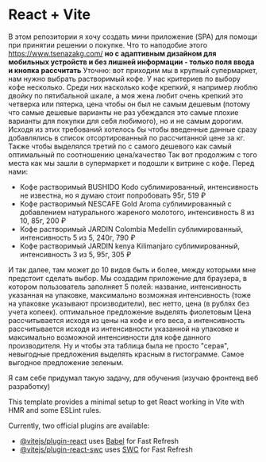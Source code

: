 # React + Vite

В этом репозитории я хочу создать мини приложение (SPA) для помощи при принятии решении о покупке.
Что то наподобие этого https://www.tsenazakg.com/ **но с адаптивным дизайном для мобильных устройств и без лишней информации - только поля ввода и кнопка рассчитать** 
Уточню: вот приходим мы в крупный супермаркет, нам нужно выбрать растворимый кофе. У нас критериев по выбору кофе несколько. Среди них насколько кофе крепкий, я например люблю двойку по пятибальной шкале, а моя жена любит очень крепкий это четверка или пятерка, цена чтобы он был не самым дешевым (потому что самые дешевые варианты не раз убеждался это самые плохие варианты для покупки для себя любимого), но и не самым дорогим. Исходя из этих требований хотелось бы чтобы введенные данные сразу добавлялись в список отсортированный по рассчитанной цене за кг. Также чтобы выделялся третий по с самого дешевого как самый оптимальный по соотношению цена/качество 
Так вот продолжим с того места как мы зашли в супермаркет и подошли к витрине с кофе. Перед нами: 
- Кофе растворимый BUSHIDO Kodo сублимированный, интенсивность не известна, но я думаю стоит попробовать 95г, 519 ₽
- Кофе растворимый NESCAFE Gold Aroma сублимированный с добавлением натурального жареного молотого, интенсивность 8 из 10, 85г, 200 ₽
- Кофе растворимый JARDIN Colombia Medellin сублимированный, интенсивность 5 из 5, 240г, 790 ₽
- Кофе растворимый JARDIN kenya Kilimanjaro сублимированный, интенсивность 3 из 5, 95г, 305 ₽

И так далее, там может до 10 видов быть и более, между которыми мне предстоит сделать выбор.
Мы создадим приложение для браузера, в котором пользователь заполняет 5 полей: название, интенсивность указанная на упаковке, максимально возможная интенсивность (тоже на упаковке указывают производители), вес нетто, цена (в рублях без учета копеек).
оптимальное предложение выделять фиолетовым
Цена рассчитывается исходя из цены на кофе и его веса, а интенсивность рассчитывается исходя из интенсивности указанной на упаковке и максимально возможной интенсивности для кофе данного производителя.
Ну и чтобы эта таблица была не просто "серая", невыгодные предложения выделять красным в гистограмме. Самое выгодное предложение зеленым.

Я сам себе придумал такую задачу, для обучения (изучаю фронтенд веб разработку)



This template provides a minimal setup to get React working in Vite with HMR and some ESLint rules.

Currently, two official plugins are available:

- [@vitejs/plugin-react](https://github.com/vitejs/vite-plugin-react/blob/main/packages/plugin-react/README.md) uses [Babel](https://babeljs.io/) for Fast Refresh
- [@vitejs/plugin-react-swc](https://github.com/vitejs/vite-plugin-react-swc) uses [SWC](https://swc.rs/) for Fast Refresh
